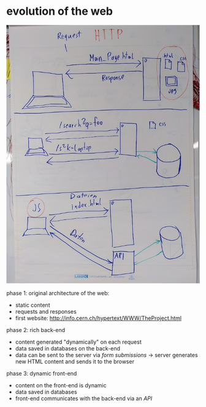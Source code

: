 # evolution of the web

<img src="chapter-1-1-evolution-of-the-web.jpg" />

phase 1: original architecture of the web:

- static content
- requests and responses
- first website: http://info.cern.ch/hypertext/WWW/TheProject.html

phase 2: rich back-end

- content generated "dynamically" on each request
- data saved in databases on the back-end
- data can be sent to the server via _form submissions_ -> server generates new HTML content and sends it to the browser

phase 3: dynamic front-end

- content on the front-end is dynamic
- data saved in databases
- front-end communicates with the back-end via an _API_
